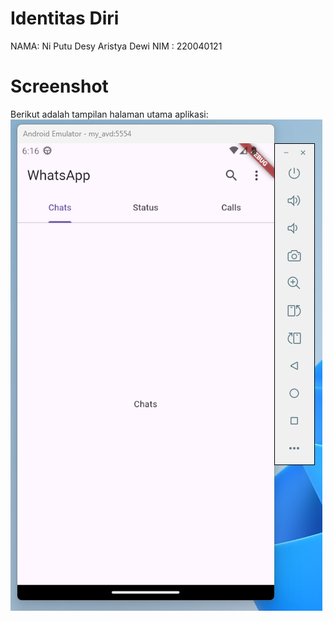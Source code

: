 # Identitas Diri
NAMA: Ni Putu Desy Aristya Dewi
NIM : 220040121

# Screenshot
Berikut adalah tampilan halaman utama aplikasi:
![WhatsApp Layout](images/layout.png)